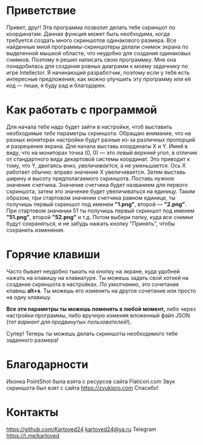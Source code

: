 # Приветствие
Привет, друг! Эта программа позволит делать тебе скриншот по координатам. Данная функция может быть необходима, когда требуется создать много скриншотов одинакового размера. Все найденные мной программы-скриншотеры делали снимок экрана по выделенной мышкой области, что неудобно для создания одинаковых снимков. Поэтому я решил написать свою программку.  Мне она понадобилась для создания ровных диаграмм к моему задачнику по игре Intellector. 
Я начинающий разработчик, поэтому если у тебя есть интересные предложения, как можно улучшить эту программу или её код — пиши, я буду рад и благодарен.

# Как работать с программой
Для начала тебе надо будет зайти в настройки, чтоб выставить необходимые *тебе* параметры скриншота. Обращаю внимание, что на разных мониторах настройки будут разные из-за различных пропорций и разрешения экрана.
Для начала выставь координаты X и Y. Имей в виду, что на мониторах точка (0, 0) — это *левый верхний угол*, в отличие от стандартного вида декартовой системы координат. Это приводит к тому, что Y, двигаясь вниз, *увеличивается*, а не уменьшается. Ось X работает обычно: вправо значение X увеличивается.
Затем выставь ширину и высоту  предполагаемого скриншота. Поставь нужное значение счетчика. Значение счетчика будет названием для первого скриншота, затем это значение будет увеличиваться на единицу. Таким образом, при стартовом значении счетчика равном единице, ты получишь первый скриншот под именем **"1.png"**, второй — **"2.png"**. При стартовом значении 51 ты получишь первый скриншот под именем **"51.png"**, второй **"52.png"** и т.д. Потом выбери папку, куда все снимки будут сохраняться, и не забудь нажать кнопку "Принять", чтобы сохранить изменения.

# Горячие клавиши
Часто бывает неудобно тыкать на кнопку на экране, куда удобней нажать на клавишу на клавиатуре. Ты можешь задать свой хоткей на создание скриншота в настройках. *По умолчанию*, это сочетание клавиш **alt+s**. Ты можешь его изменить на другое сочетание или просто на одну клавишу. 

**Все эти параметры ты можешь поменять в любой момент,** либо через настройки программы, либо вручную изменяя вложенный файл JSON (*тот вариант для продвинутых пользователей!*).

Супер! Теперь ты можешь делать скриншоты необходимого тебе заданного размера!

# Благодарности
Иконка PointShot была взята с ресурсов сайта Flaticon.com
Звук скриншота был взят с сайта https://zvukipro.com
Спасибо!

# Контакты
https://github.com/Kartoved24
kartoved24@ya.ru
Telegram https://t.me/kartoved